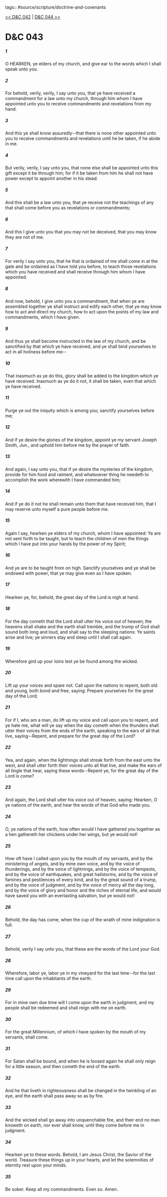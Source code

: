 tags:: #source/scripture/doctrine-and-covenants

[<< D&C 042](/doctrine-and-covenants/D&C_042.md) | [D&C 044 >>](/doctrine-and-covenants/D&C_044.md)

# D&C 043

##### 1

O HEARKEN, ye elders of my church, and give ear to the words which I shall speak unto you.

##### 2

For behold, verily, verily, I say unto you, that ye have received a commandment for a law unto my church, through him whom I have appointed unto you to receive commandments and revelations from my hand.

##### 3

And this ye shall know assuredly--that there is none other appointed unto you to receive commandments and revelations until he be taken, if he abide in me.

##### 4

But verily, verily, I say unto you, that none else shall be appointed unto this gift except it be through him; for if it be taken from him he shall not have power except to appoint another in his stead.

##### 5

And this shall be a law unto you, that ye receive not the teachings of any that shall come before you as revelations or commandments;

##### 6

And this I give unto you that you may not be deceived, that you may know they are not of me.

##### 7

For verily I say unto you, that he that is ordained of me shall come in at the gate and be ordained as I have told you before, to teach those revelations which you have received and shall receive through him whom I have appointed.

##### 8

And now, behold, I give unto you a commandment, that when ye are assembled together ye shall instruct and edify each other, that ye may know how to act and direct my church, how to act upon the points of my law and commandments, which I have given.

##### 9

And thus ye shall become instructed in the law of my church, and be sanctified by that which ye have received, and ye shall bind yourselves to act in all holiness before me--

##### 10

That inasmuch as ye do this, glory shall be added to the kingdom which ye have received. Inasmuch as ye do it not, it shall be taken, even that which ye have received.

##### 11

Purge ye out the iniquity which is among you; sanctify yourselves before me;

##### 12

And if ye desire the glories of the kingdom, appoint ye my servant Joseph Smith, Jun., and uphold him before me by the prayer of faith.

##### 13

And again, I say unto you, that if ye desire the mysteries of the kingdom, provide for him food and raiment, and whatsoever thing he needeth to accomplish the work wherewith I have commanded him;

##### 14

And if ye do it not he shall remain unto them that have received him, that I may reserve unto myself a pure people before me.

##### 15

Again I say, hearken ye elders of my church, whom I have appointed: Ye are not sent forth to be taught, but to teach the children of men the things which I have put into your hands by the power of my Spirit;

##### 16

And ye are to be taught from on high. Sanctify yourselves and ye shall be endowed with power, that ye may give even as I have spoken.

##### 17

Hearken ye, for, behold, the great day of the Lord is nigh at hand.

##### 18

For the day cometh that the Lord shall utter his voice out of heaven; the heavens shall shake and the earth shall tremble, and the trump of God shall sound both long and loud, and shall say to the sleeping nations: Ye saints arise and live; ye sinners stay and sleep until I shall call again.

##### 19

Wherefore gird up your loins lest ye be found among the wicked.

##### 20

Lift up your voices and spare not. Call upon the nations to repent, both old and young, both bond and free, saying: Prepare yourselves for the great day of the Lord;

##### 21

For if I, who am a man, do lift up my voice and call upon you to repent, and ye hate me, what will ye say when the day cometh when the thunders shall utter their voices from the ends of the earth, speaking to the ears of all that live, saying--Repent, and prepare for the great day of the Lord?

##### 22

Yea, and again, when the lightnings shall streak forth from the east unto the west, and shall utter forth their voices unto all that live, and make the ears of all tingle that hear, saying these words--Repent ye, for the great day of the Lord is come?

##### 23

And again, the Lord shall utter his voice out of heaven, saying: Hearken, O ye nations of the earth, and hear the words of that God who made you.

##### 24

O, ye nations of the earth, how often would I have gathered you together as a hen gathereth her chickens under her wings, but ye would not!

##### 25

How oft have I called upon you by the mouth of my servants, and by the ministering of angels, and by mine own voice, and by the voice of thunderings, and by the voice of lightnings, and by the voice of tempests, and by the voice of earthquakes, and great hailstorms, and by the voice of famines and pestilences of every kind, and by the great sound of a trump, and by the voice of judgment, and by the voice of mercy all the day long, and by the voice of glory and honor and the riches of eternal life, and would have saved you with an everlasting salvation, but ye would not!

##### 26

Behold, the day has come, when the cup of the wrath of mine indignation is full.

##### 27

Behold, verily I say unto you, that these are the words of the Lord your God.

##### 28

Wherefore, labor ye, labor ye in my vineyard for the last time--for the last time call upon the inhabitants of the earth.

##### 29

For in mine own due time will I come upon the earth in judgment, and my people shall be redeemed and shall reign with me on earth.

##### 30

For the great Millennium, of which I have spoken by the mouth of my servants, shall come.

##### 31

For Satan shall be bound, and when he is loosed again he shall only reign for a little season, and then cometh the end of the earth.

##### 32

And he that liveth in righteousness shall be changed in the twinkling of an eye, and the earth shall pass away so as by fire.

##### 33

And the wicked shall go away into unquenchable fire, and their end no man knoweth on earth, nor ever shall know, until they come before me in judgment.

##### 34

Hearken ye to these words. Behold, I am Jesus Christ, the Savior of the world. Treasure these things up in your hearts, and let the solemnities of eternity rest upon your minds.

##### 35

Be sober. Keep all my commandments. Even so. Amen.
